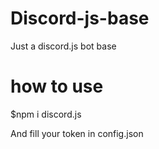 # Discord-js-base


Just a discord.js bot base

# how to use 

$npm i discord.js

And fill your token in config.json 





